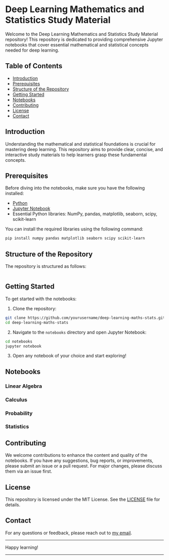 
# Deep Learning Mathematics and Statistics Study Material

Welcome to the Deep Learning Mathematics and Statistics Study Material repository! This repository is dedicated to providing comprehensive Jupyter notebooks that cover essential mathematical and statistical concepts needed for deep learning.

## Table of Contents

- [Introduction](#introduction)
- [Prerequisites](#prerequisites)
- [Structure of the Repository](#structure-of-the-repository)
- [Getting Started](#getting-started)
- [Notebooks](#notebooks)
- [Contributing](#contributing)
- [License](#license)
- [Contact](#contact)

## Introduction

Understanding the mathematical and statistical foundations is crucial for mastering deep learning. This repository aims to provide clear, concise, and interactive study materials to help learners grasp these fundamental concepts.

## Prerequisites

Before diving into the notebooks, make sure you have the following installed:

- [Python](https://www.python.org/downloads/)
- [Jupyter Notebook](https://jupyter.org/install)
- Essential Python libraries: NumPy, pandas, matplotlib, seaborn, scipy, scikit-learn

You can install the required libraries using the following command:

```bash
pip install numpy pandas matplotlib seaborn scipy scikit-learn
```

## Structure of the Repository

The repository is structured as follows:

```

```

## Getting Started

To get started with the notebooks:

1. Clone the repository:

```bash
git clone https://github.com/yourusername/deep-learning-maths-stats.git
cd deep-learning-maths-stats
```

2. Navigate to the `notebooks` directory and open Jupyter Notebook:

```bash
cd notebooks
jupyter notebook
```

3. Open any notebook of your choice and start exploring!

## Notebooks

### Linear Algebra


### Calculus


### Probability


### Statistics



## Contributing

We welcome contributions to enhance the content and quality of the notebooks. If you have any suggestions, bug reports, or improvements, please submit an issue or a pull request. For major changes, please discuss them via an issue first.

## License

This repository is licensed under the MIT License. See the [LICENSE](LICENSE) file for details.

## Contact

For any questions or feedback, please reach out to [my email](mailto:tsuresh1983@gmail.com).

---

Happy learning!

---
